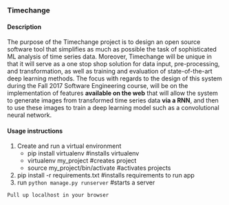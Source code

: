### Timechange

#### Description

The purpose of the Timechange project is to design an open source software tool that simplifies as much as possible the task of sophisticated ML analysis of time series data. Moreover, Timechange will be unique in that it will serve as a one stop shop solution for data input, pre-processing, and transformation, as well as training and evaluation of state-of-the-art deep learning methods. The focus with regards to the design of this system during the Fall 2017 Software Engineering course, will be on the implementation of features **available on the web** that will allow the system to generate images from transformed time series data **via a RNN**, and then to use these images to train a deep learning model such as a convolutional neural network.

#### Usage instructions

1. Create and run a virtual environment
    - pip install virtualenv            #installs virtualenv
    - virtualenv my_project             #creates project
    - source my_project/bin/activate    #activates projects
2. pip install -r requirements.txt      #installs requirements to run app
3. run `python manage.py runserver`     #starts a server

```
Pull up localhost in your browser
```
